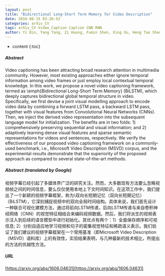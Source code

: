```yaml
---
layout: post
title: "Bidirectional Long-Short Term Memory for Video Description"
date: 2016-06-15 03:26:53
categories: arXiv_CV
tags: arXiv_CV Video_Caption Caption CNN RNN
author: Yi Bin, Yang Yang, Zi Huang, Fumin Shen, Xing Xu, Heng Tao Shen
---
```


* content
{:toc}

##### Abstract
Video captioning has been attracting broad research attention in multimedia community. However, most existing approaches either ignore temporal information among video frames or just employ local contextual temporal knowledge. In this work, we propose a novel video captioning framework, termed as \emph{Bidirectional Long-Short Term Memory} (BiLSTM), which deeply captures bidirectional global temporal structure in video. Specifically, we first devise a joint visual modelling approach to encode video data by combining a forward LSTM pass, a backward LSTM pass, together with visual features from Convolutional Neural Networks (CNNs). Then, we inject the derived video representation into the subsequent language model for initialization. The benefits are in two folds: 1) comprehensively preserving sequential and visual information; and 2) adaptively learning dense visual features and sparse semantic representations for videos and sentences, respectively. We verify the effectiveness of our proposed video captioning framework on a commonly-used benchmark, i.e., Microsoft Video Description (MSVD) corpus, and the experimental results demonstrate that the superiority of the proposed approach as compared to several state-of-the-art methods.

##### Abstract (translated by Google)
视频字幕已经引起了多媒体界广泛的研究关注。然而，大多数现有方法要么忽略视频帧之间的时间信息，要么仅仅使用本地上下文时间知识。在这项工作中，我们提出了一个新颖的视频字幕框架，称为\双向长短期记忆（双向长短期记忆）（BiLSTM），它深刻捕捉视频中的双向全局时间结构。具体来说，我们首先设计一种联合可视化建模方法，通过将前向LSTM传递，后向LSTM传递与来自卷积神经网络（CNN）的视觉特征相结合来编码视频数据。然后，我们将派生的视频表示注入到后续的语言模型中进行初始化。其优点有两个：1）全面保存顺序和可视信息; 2）分别自适应地学习视频和句子的密集视觉特征和稀疏语义表示。我们验证了我们建议的视频字幕框架在一个常用基准（即Microsoft Video Description（MSVD）语料库）上的有效性，实验结果表明，与几种最新的技术相比，所提出的方法的优越性方法。

##### URL
[https://arxiv.org/abs/1606.04631](https://arxiv.org/abs/1606.04631)

